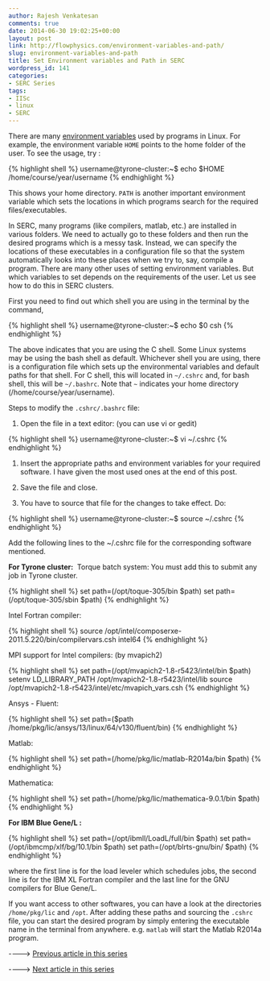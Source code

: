 ```yaml
---
author: Rajesh Venkatesan
comments: true
date: 2014-06-30 19:02:25+00:00
layout: post
link: http://flowphysics.com/environment-variables-and-path/
slug: environment-variables-and-path
title: Set Environment variables and Path in SERC
wordpress_id: 141
categories:
- SERC Series
tags:
- IISc
- linux
- SERC
---
```


There are many [environment variables](http://en.wikipedia.org/wiki/Environment_variable) used by programs in Linux. For example, the environment variable `HOME` points to the home folder of the user. To see the usage, try :

{% highlight shell %}
username@tyrone-cluster:~$ echo $HOME
/home/course/year/username
{% endhighlight %}

This shows your home directory. `PATH` is another important environment variable which sets the locations in which programs search for the required files/executables.

In SERC, many programs (like compilers, matlab, etc.) are installed in various folders. We need to actually go to these folders and then run the desired programs which is a messy task. Instead, we can specify the locations of these executables in a configuration file so that the system automatically looks into these places when we try to, say, compile a program. There are many other uses of setting environment variables. But which variables to set depends on the requirements of the user. Let us see how to do this in SERC clusters.

First you need to find out which shell you are using in the terminal by the command,

{% highlight shell %}
username@tyrone-cluster:~$ echo $0
csh
{% endhighlight %}

The above indicates that you are using the C shell. Some Linux systems may be using the bash shell as default. Whichever shell you are using, there is a configuration file which sets up the environmental variables and default paths for that shell. For C shell, this will located in `~/.cshrc` and, for bash shell, this will be `~/.bashrc`. Note that `~` indicates your home directory (/home/course/year/username).

Steps to modify the `.cshrc/.bashrc` file:

1. Open the file in a text editor: (you can use vi or gedit)

{% highlight shell %}
username@tyrone-cluster:~$ vi ~/.cshrc
{% endhighlight %}

  1. Insert the appropriate paths and environment variables for your required software. I have given the most used ones at the end of this post.

  2. Save the file and close.

  3. You have to source that file for the changes to take effect. Do:

{% highlight shell %}
username@tyrone-cluster:~$ source ~/.cshrc
{% endhighlight %}

Add the following lines to the ~/.cshrc file for the corresponding software mentioned.

**For Tyrone cluster:**
 Torque batch system:
You must add this to submit any job in Tyrone cluster.

{% highlight shell %}
set path=(/opt/toque-305/bin $path)
set path=(/opt/toque-305/sbin $path)
{% endhighlight %}

Intel Fortran compiler:

{% highlight shell %}
source /opt/intel/composerxe-2011.5.220/bin/compilervars.csh intel64
{% endhighlight %}

MPI support for Intel compilers: (by mvapich2)

{% highlight shell %}
set path=(/opt/mvapich2-1.8-r5423/intel/bin $path)
setenv LD_LIBRARY_PATH /opt/mvapich2-1.8-r5423/intel/lib
source /opt/mvapich2-1.8-r5423/intel/etc/mvapich_vars.csh
{% endhighlight %}

Ansys - Fluent:

{% highlight shell %}
set path=($path /home/pkg/lic/ansys/13/linux/64/v130/fluent/bin)
{% endhighlight %}

Matlab:

{% highlight shell %}
set path=(/home/pkg/lic/matlab-R2014a/bin $path)
{% endhighlight %}

Mathematica:

{% highlight shell %}
set path=(/home/pkg/lic/mathematica-9.0.1/bin $path)
{% endhighlight %}

**For IBM Blue Gene/L :**

{% highlight shell %}
set path=(/opt/ibmll/LoadL/full/bin $path)
set path=(/opt/ibmcmp/xlf/bg/10.1/bin $path)
set path=(/opt/blrts-gnu/bin/ $path)
{% endhighlight %}

where the first line is for the load leveler which schedules jobs, the second line is for the IBM XL Fortran compiler and the last line for the GNU compilers for Blue Gene/L.

If you want access to other softwares, you can have a look at the directories `/home/pkg/lic` and `/opt`. After adding these paths and sourcing the `.cshrc` file, you can start the desired program by simply entering the executable name in the terminal from anywhere. e.g. `matlab` will start the Matlab R2014a program.

----> [Previous article in this series](http://flowphysics.com/file-system-structure-serc/)

----> [Next article in this series](http://flowphysics.com/run-fluent-simulation-in-serc/)
